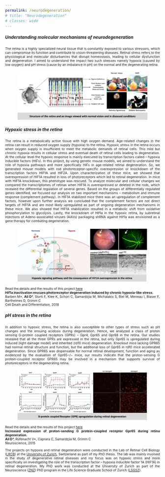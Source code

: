 ```yaml
---
permalink: /neurodegeneration/
# title: "Neurodegeneration"
# classes: wide
---
```


<h5><b>Understanding molecular mechanisms of neurodegeneration</b></h5>

<p align="justify" style="font-size:0.75em">
The retina is a highly specialized neural tissue that is constantly exposed to various stressors, which can compromise its function and contribute to vision-threatening diseases. Retinal stress refers to the physiological and molecular disturbances that disrupt homeostasis, leading to cellular dysfunction and degeneration. I aimed to understand the impact two such stresses namely hypoxia (caused by low oxygen) and pH stress (cause by an imbalance in pH) on the normal and the degenerating retina.  
</p>

<figure>
    <img src="/assets/images/neurodegeneration1.png">
</figure>

<h5><b>Hypoxic stress in the retina</b></h5>

<p align="justify" style="font-size:0.75em">
The retina is a metabolically active tissue with high oxygen demand. Age-related changes in the retina can result in reduced oxygen supply (hypoxia) to the retina. Hypoxic stress in the retina occurs when oxygen supply is insufficient to meet the metabolic demands of retinal cells. This mild but chronic hypoxia results in cellular stress and eventual death of retinal cells leading to degeneration. At the cellular level the hypoxic response is mainly executed by transcription factors called – hypoxia inducible factors (HIFs). In this project, by using genetic mouse models, we aimed to understand the role of hypoxia pathways and more specifically HIFs in age-related retinal degeneration. So, we generated mouse models with rod photoreceptor-specific overexpression or knockdown of the transcription factors HIF1A and HIF2A. Upon characterization of these mice, we showed that overexpression of HIF1A resulted in loss of photoreceptors which led to retinal degeneration. In mice with HIF1A knockdown, this phenotype was rescued. To analyze molecular and cellular changes we compared the transcriptomes of retinas when HIF1A is overexpressed or deleted in the rods, which revealed the differential regulation of several genes. Based on the groups of differentially regulated genes identified, we focused our analysis on two important mechanisms – metabolism and immune response (complement pathway). In HIF1A stabilized mice there was an upregulation of complement factors, however upon further analysis we concluded that the complement factors are not direct targets of HIF1A and are most likely upregulated as part of ongoing degeneration mechanisms in these mice. We also showed that HIF1A stabilization resulted in a metabolic shift from oxidative phosphorylation to glycolysis. Lastly, the knockdown of Hif1a in the hypoxic retina, by subretinal injections of Adeno-associated viruses (AAVs) packaging shRNA against Hif1a was envisioned as a gene therapy for combating degeneration. 
</p>

<figure>
    <img src="/assets/images/neurodegeneration2.png">
</figure>

<p align="justify" style="font-size:0.75em">
Read the details and the results of this project <a href="10.1038/s41418-018-0094-7">here</a> <br>
<b>Hif1a inactivation rescues photoreceptor degeneration induced by chronic hypoxia-like stress.</b> <br>
Barben M*, <b>Ail D</b>*, Storti F, Klee K, Schori C, Samardzjia M, Michalakis S, Biel M, Meneau I, Blaser F, Barthelmes D, Grimm C <br>
Cell Death and Differentiation, 2018 <br>
</p>

<h5><b>pH stress in the retina</b></h5>

<p align="justify" style="font-size:0.75em">
In addition to hypoxic stress, the retina is also susceptible to other types of stress such as pH changes and the ensuing acidosis during degeneration. Hence, we analyzed a class of proton sensing G-protein coupled receptors (GPRs) – Gpr4, Gpr65 and Gpr68 in the retina. Our studies revealed that all the three GPRs are expressed in the retina, but only Gpr65 is upregulated during induced (light damage model) and inherited (rd10 mice) degeneration. Knockout mice lacking GPR65 had normal retinal structure and function, but the additional loss of Gpr65 in rd10 mice accelerated degeneration. Since GPR65 was dispensable for normal retinal development, function and aging as evidenced by the evaluation of Gpr65−/− mice, our results indicate that the proton-sensing G protein-coupled receptor GPR65 may be involved in a mechanism that supports survival of photoreceptors in the degenerating retina. 
</p>

<figure>
    <img src="/assets/images/neurodegeneration3.png">
</figure>

<p align="justify" style="font-size:0.75em">
Read the details and the results of this project <a href="10.1016/j.neuroscience.2015.06.039">here</a> <br>
<b>Increased expression of proton-sending G protein-coupled receptor Gpr65 during retina degeneration.</b> <br>
<b>Ail D</b>*, Rüfenacht V*, Caprara C, Samardzjia M, Grimm C <br>
Neuroscience, 2015
</p>

<p align="justify" style="font-size:0.75em">
The projects on hypoxia and retinal degeneration were conducted in the Lab of Retinal Cell Biology (<a href="https://www.lrcb.uzh.ch/en/home.html">LRCB</a>) at the <a href="https://www.uzh.ch/en.html">University of Zurich</a>, Switzerland as part of my PhD thesis. The lab was mainly involved in the study of degenerative retinal diseases and my focus was on hypoxic stress and more specifically on investigating the role of the transcription factor – hypoxia inducible factor 1A (HIF1A) in retinal degeneration. My PhD work was conducted at the University of Zurich as part of the Neuroscience (<a href="https://www.neuroscience.uzh.ch/en/education.html">ZNZ</a>) PhD program in the Life Science Graduate School of Zurich (<a href="https://www.lifescience-graduateschool.uzh.ch/en/about-LSZGS.html">LSGSZ</a>). 
</p>


